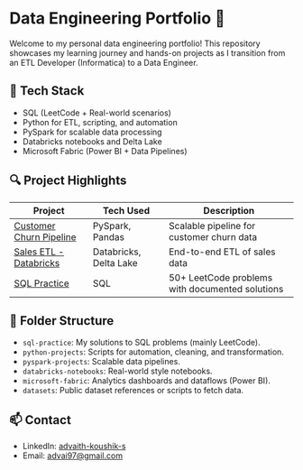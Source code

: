 # Data Engineering Portfolio 🚀

Welcome to my personal data engineering portfolio! This repository showcases my learning journey and hands-on projects as I transition from an ETL Developer (Informatica) to a Data Engineer.

## 📌 Tech Stack
- SQL (LeetCode + Real-world scenarios)
- Python for ETL, scripting, and automation
- PySpark for scalable data processing
- Databricks notebooks and Delta Lake
- Microsoft Fabric (Power BI + Data Pipelines)

## 🔍 Project Highlights
| Project | Tech Used | Description |
|--------|------------|-------------|
| [Customer Churn Pipeline](./pyspark-projects/customer_churn_pipeline) | PySpark, Pandas | Scalable pipeline for customer churn data |
| [Sales ETL - Databricks](./databricks-notebooks/product_sales_etl) | Databricks, Delta Lake | End-to-end ETL of sales data |
| [SQL Practice](./sql-practice) | SQL | 50+ LeetCode problems with documented solutions |

## 📂 Folder Structure
- `sql-practice`: My solutions to SQL problems (mainly LeetCode).
- `python-projects`: Scripts for automation, cleaning, and transformation.
- `pyspark-projects`: Scalable data pipelines.
- `databricks-notebooks`: Real-world style notebooks.
- `microsoft-fabric`: Analytics dashboards and dataflows (Power BI).
- `datasets`: Public dataset references or scripts to fetch data.

## 📫 Contact
- LinkedIn: [advaith-koushik-s](https://www.linkedin.com/in/advaith-koushik-s/)
- Email: advai97@gmail.com

